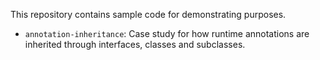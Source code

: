 This repository contains sample code for demonstrating purposes.

- `annotation-inheritance`: Case study for how runtime annotations are inherited through interfaces, classes and subclasses.

